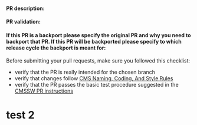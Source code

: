 #### PR description:

<!-- Please replace this text with a description of the feature proposed or problem addressed, specifying:
  - what changes are expected in the output if any, 
  - what other PRs or externals it depends upon if any,
  - link to any additional material useful to provide a documentation for this PR (slides, JIRA tickets, related pull requestes, hypernews, TWiki or Indico pages)  -->

#### PR validation:

<!-- Please replace this text with a description of which tests have been performed to verify the correctness of the PR, including the eventual addition of new code for testing like unit tests, test configurations, additions or updates to the runTheMatrix test workflows -->

#### If this PR is a backport please specify the original PR and why you need to backport that PR. If this PR will be backported please specify to which release cycle the backport is meant for:

<!-- Please replace this text with any link to the master PR, or the intended backport release cycle numbers -->

Before submitting your pull requests, make sure you followed this checklist:
- verify that the PR is really intended for the chosen branch
- verify that changes follow [CMS Naming, Coding, And Style Rules](http://cms-sw.github.io/cms_coding_rules.html)
- verify that the PR passes the basic test procedure suggested in the [CMSSW PR instructions](https://cms-sw.github.io/PRWorkflow.html)

<!-- Please delete the text above after you verified all points of the checklist  -->

# test 2
